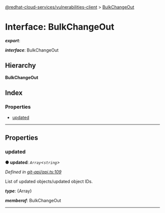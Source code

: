 [@redhat-cloud-services/vulnerabilities-client](../README.md) > [BulkChangeOut](../interfaces/bulkchangeout.md)

# Interface: BulkChangeOut

*__export__*: 

*__interface__*: BulkChangeOut

## Hierarchy

**BulkChangeOut**

## Index

### Properties

* [updated](bulkchangeout.md#updated)

---

## Properties

<a id="updated"></a>

###  updated

**● updated**: *`Array`<`string`>*

*Defined in [git-api/api.ts:109](https://github.com/karelhala/javascript-clients/blob/master/packages/vulnerabilities/git-api/api.ts#L109)*

List of updated objects/updated object IDs.

*__type__*: {Array}

*__memberof__*: BulkChangeOut

___

